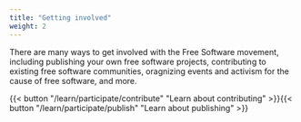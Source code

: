 ```yaml
---
title: "Getting involved"
weight: 2
---
```


There are many ways to get involved with the Free Software movement, including
publishing your own free software projects, contributing to existing free
software communities, oragnizing events and activism for the cause of free
software, and more.

{{< button "/learn/participate/contribute" "Learn about contributing" >}}{{< button "/learn/participate/publish" "Learn about publishing" >}}
